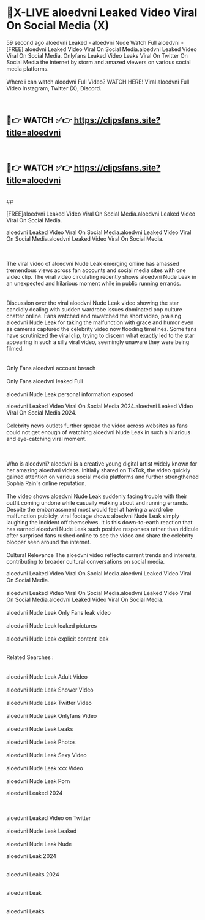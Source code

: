 # 🔴X-LIVE aloedvni Leaked Video Viral On Social Media (X)<br>


59 second ago aloedvni Leaked  - aloedvni Nude  Watch Full aloedvni - [FREE] aloedvni Leaked Video Viral On Social Media.aloedvni Leaked Video Viral On Social Media.   Onlyfans Leaked Video Leaks Viral On Twitter On Social Media the internet by storm and amazed viewers on various social media platforms. <br><br>
Where i can watch aloedvni Full Video? WATCH HERE! Viral aloedvni Full Video Instagram, Twitter (X), Discord. <br>


 <br>

##  🔴👉 WATCH ✅👉  <a href="https://clipsfans.site?title=aloedvni&ref=git">https://clipsfans.site?title=aloedvni</a> <br>
  <br>

##  🔴👉 WATCH ✅👉  <a href="https://clipsfans.site?title=aloedvni&ref=git">https://clipsfans.site?title=aloedvni</a> <br>
  <br>
  ##



[FREE]aloedvni Leaked Video Viral On Social Media.aloedvni Leaked Video Viral On Social Media. <br>

aloedvni Leaked Video Viral On Social Media.aloedvni Leaked Video Viral On Social Media.aloedvni Leaked Video Viral On Social Media. <br>


  <br>

  <br>
The viral video of aloedvni Nude Leak emerging online has amassed tremendous views across fan accounts and social media sites with one video clip. The viral video circulating recently shows aloedvni Nude Leak in an unexpected and hilarious moment while in public running errands.<br>
<br>


<br>
Discussion over the viral aloedvni Nude Leak video showing the star candidly dealing with sudden wardrobe issues dominated pop culture chatter online. Fans watched and rewatched the short video, praising aloedvni Nude Leak for taking the malfunction with grace and humor even as cameras captured the celebrity video now flooding timelines. Some fans have scrutinized the viral clip, trying to discern what exactly led to the star appearing in such a silly viral video, seemingly unaware they were being filmed.<br>
<br>
<br> 
Only Fans aloedvni account breach<br>
<br>
Only Fans aloedvni leaked Full <br>
<br>
aloedvni Nude Leak personal information exposed<br>

aloedvni Leaked Video Viral On Social Media 2024.aloedvni Leaked Video Viral On Social Media 2024. <br>
<br>
Celebrity news outlets further spread the video across websites as fans could not get enough of watching aloedvni Nude Leak in such a hilarious and eye-catching viral moment.<br>
<br>

<br>
Who is aloedvni? aloedvni is a creative young digital artist widely known for her amazing aloedvni videos. Initially shared on TikTok, the video quickly gained attention on various social media platforms and further strengthened Sophia Rain's online reputation.<br>
<br>
The video shows aloedvni Nude Leak suddenly facing trouble with their outfit coming undone while casually walking about and running errands. Despite the embarrassment most would feel at having a wardrobe malfunction publicly, viral footage shows aloedvni Nude Leak simply laughing the incident off themselves. It is this down-to-earth reaction that has earned aloedvni Nude Leak such positive responses rather than ridicule after surprised fans rushed online to see the video and share the celebrity blooper seen around the internet.<br>
<br>
Cultural Relevance The aloedvni video reflects current trends and interests, contributing to broader cultural conversations on social media.<br>

aloedvni Leaked Video Viral On Social Media.aloedvni Leaked Video Viral On Social Media.<br>
<br>
aloedvni Leaked Video Viral On Social Media.aloedvni Leaked Video Viral On Social Media.aloedvni Leaked Video Viral On Social Media.<br>
<br>
aloedvni Nude Leak Only Fans leak video<br>
<br>
aloedvni Nude Leak leaked pictures<br>
<br>
aloedvni Nude Leak explicit content leak<br>


<br>
Related Searches :<br>
<br>

<br>
aloedvni Nude Leak Adult Video<br>
<br>
aloedvni Nude Leak Shower Video<br>
<br>
aloedvni Nude Leak Twitter Video<br>
<br>
aloedvni Nude Leak Onlyfans Video<br>
<br>
aloedvni Nude Leak Leaks<br>
<br>
aloedvni Nude Leak Photos<br>

<br>
aloedvni Nude Leak Sexy Video<br>
<br>
aloedvni Nude Leak xxx Video<br>
<br>
aloedvni Nude Leak Porn<br>

aloedvni  Leaked 2024 <br> <br>
<br>

aloedvni Leaked Video on Twitter <br>
<br>
aloedvni Nude Leak Leaked<br>
<br>
aloedvni Nude Leak Nude<br>


aloedvni  Leak 2024 <br> <br>



aloedvni  Leaks 2024 <br> <br>



 
aloedvni  Leak<br> <br>



aloedvni  Leaks<br> <br>





</p>




 



</p>










